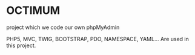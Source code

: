 # OCTIMUM

project which we code our own phpMyAdmin

PHP5, MVC, TWIG, BOOTSTRAP, PDO, NAMESPACE, YAML... Are used in this project.
